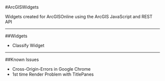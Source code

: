 #ArcGISWidgets

Widgets created for ArcGISOnline using the ArcGIS JavaScript and REST API

---

##Widgets
* Classify Widget

---

##Known Issues
* Cross-Origin-Errors in Google Chrome
* 1st time Render Problem with TitlePanes